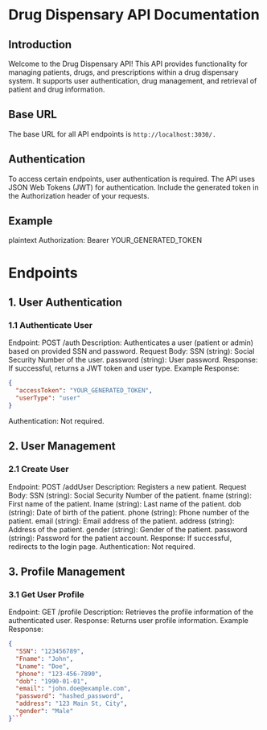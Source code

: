 # Drug Dispensary API Documentation
## Introduction

Welcome to the Drug Dispensary API! This API provides functionality for managing patients, drugs, and prescriptions within a drug dispensary system. It supports user authentication, drug management, and retrieval of patient and drug information.

## Base URL
The base URL for all API endpoints is `http://localhost:3030/.`

## Authentication
To access certain endpoints, user authentication is required. The API uses JSON Web Tokens (JWT) for authentication. Include the generated token in the Authorization header of your requests.

## Example

plaintext
Authorization: Bearer YOUR_GENERATED_TOKEN

# Endpoints
## 1. User Authentication

### 1.1 Authenticate User
Endpoint: POST /auth
Description: Authenticates a user (patient or admin) based on provided SSN and password.
Request Body:
SSN (string): Social Security Number of the user.
password (string): User password.
Response:
If successful, returns a JWT token and user type.
Example Response:


```json
{
  "accessToken": "YOUR_GENERATED_TOKEN",
  "userType": "user"
}
```
Authentication: Not required.

## 2. User Management
### 2.1 Create User
Endpoint: POST /addUser
Description: Registers a new patient.
Request Body:
SSN (string): Social Security Number of the patient.
fname (string): First name of the patient.
lname (string): Last name of the patient.
dob (string): Date of birth of the patient.
phone (string): Phone number of the patient.
email (string): Email address of the patient.
address (string): Address of the patient.
gender (string): Gender of the patient.
password (string): Password for the patient account.
Response:
If successful, redirects to the login page.
Authentication: Not required.

## 3. Profile Management

### 3.1 Get User Profile
Endpoint: GET /profile
Description: Retrieves the profile information of the authenticated user.
Response:
Returns user profile information.
Example Response:

```json
{
  "SSN": "123456789",
  "Fname": "John",
  "Lname": "Doe",
  "phone": "123-456-7890",
  "dob": "1990-01-01",
  "email": "john.doe@example.com",
  "password": "hashed_password",
  "address": "123 Main St, City",
  "gender": "Male"
}```



